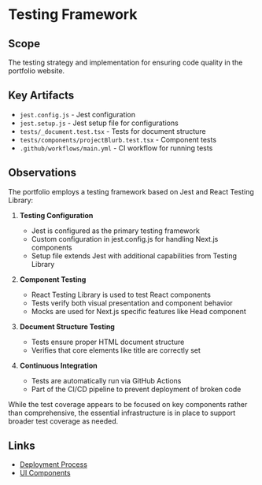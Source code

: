 # Testing Framework

## Scope
The testing strategy and implementation for ensuring code quality in the portfolio website.

## Key Artifacts
- `jest.config.js` - Jest configuration
- `jest.setup.js` - Jest setup file for configurations
- `tests/_document.test.tsx` - Tests for document structure
- `tests/components/projectBlurb.test.tsx` - Component tests
- `.github/workflows/main.yml` - CI workflow for running tests

## Observations
The portfolio employs a testing framework based on Jest and React Testing Library:

1. **Testing Configuration**
   - Jest is configured as the primary testing framework
   - Custom configuration in jest.config.js for handling Next.js components
   - Setup file extends Jest with additional capabilities from Testing Library

2. **Component Testing**
   - React Testing Library is used to test React components
   - Tests verify both visual presentation and component behavior
   - Mocks are used for Next.js specific features like Head component

3. **Document Structure Testing**
   - Tests ensure proper HTML document structure
   - Verifies that core elements like title are correctly set

4. **Continuous Integration**
   - Tests are automatically run via GitHub Actions
   - Part of the CI/CD pipeline to prevent deployment of broken code

While the test coverage appears to be focused on key components rather than comprehensive, the essential infrastructure is in place to support broader test coverage as needed.

## Links
- [Deployment Process](../deployment/index.md)
- [UI Components](../ui/index.md)